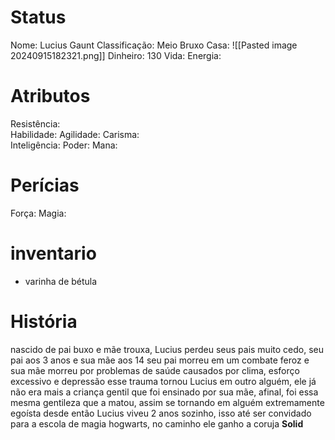 # Status
Nome: Lucius Gaunt
Classificação: Meio Bruxo
Casa:
![[Pasted image 20240915182321.png]]
Dinheiro: 130
Vida:
Energia:


# Atributos
Resistência:  
Habilidade: 
Agilidade: 
Carisma:  
Inteligência: 
Poder: 
Mana: 

# Perícias
Força: 
Magia:

# inventario
- varinha de bétula

# História
nascido de pai buxo e mãe trouxa, Lucius perdeu seus pais muito cedo, seu pai aos 3 anos e sua mãe aos 14
seu pai morreu em um combate feroz e sua mãe morreu por problemas de saúde causados por clima, esforço excessivo e depressão
esse trauma tornou Lucius em outro alguém, ele já não era mais a criança gentil que foi ensinado por sua mãe, afinal, foi essa mesma gentileza que a matou, assim se tornando em alguém extremamente egoísta
desde então Lucius viveu 2 anos sozinho, isso até ser convidado para a escola de magia hogwarts, no caminho ele ganho a coruja **Solid**